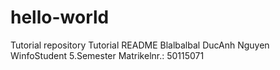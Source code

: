 # hello-world
Tutorial repository
Tutorial README
Blalbalbal
DucAnh Nguyen
WinfoStudent 5.Semester
Matrikelnr.: 50115071

